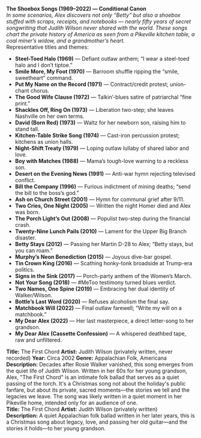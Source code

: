 **The Shoebox Songs (1969–2022) — Conditional Canon**  
*In some scenarios, Alex discovers not only “Betty” but also a shoebox stuffed with scraps, receipts, and notebooks — nearly fifty years of secret songwriting that Judith Wilson never shared with the world. These songs chart the private history of America as seen from a Pikeville kitchen table, a coal miner’s widow, and a grandmother’s heart.*  
Representative titles and themes:  
* **Steel-Toed Halo (1969)** — Defiant outlaw anthem; “I wear a steel-toed halo and I don’t tiptoe.”    
* **Smile More, My Foot (1970)** — Barroom shuffle ripping the “smile, sweetheart” command.    
* **Put My Name on the Record (1971)** — Contract/credit protest; union-chant chorus.    
* **The Good Wife Clause (1972)** — Talkin’-blues satire of patriarchal “fine print.”    
* **Shackles Off, Ring On (1973)** — Liberation two-step; she leaves Nashville on her own terms.    
* **David (Born Red) (1973)** — Waltz for her newborn son, raising him to stand tall.    
* **Kitchen-Table Strike Song (1974)** — Cast-iron percussion protest; kitchens as union halls.    
* **Night-Shift Treaty (1979)** — Loping outlaw lullaby of shared labor and love.    
* **Boy with Matches (1988)** — Mama’s tough-love warning to a reckless son.    
* **Desert on the Evening News (1991)** — Anti-war hymn rejecting televised conflict.    
* **Bill the Company (1996)** — Furious indictment of mining deaths; “send the bill to the boss’s god.”    
* **Ash on Church Street (2001)** — Hymn for communal grief after 9/11.    
* **Two Cries, One Night (2005)** — Written the night Homer died and Alex was born.    
* **The Porch Light’s Out (2008)** — Populist two-step during the financial crash.    
* **Twenty-Nine Lunch Pails (2010)** — Lament for the Upper Big Branch disaster.    
* **Betty Stays (2012)** — Passing her Martin D-28 to Alex; “Betty stays, but you can roam.”    
* **Murphy’s Neon Benediction (2015)** — Joyous dive-bar gospel.    
* **Tin Crown King (2016)** — Scathing honky-tonk broadside at Trump-era politics.    
* **Signs in the Sink (2017)** — Porch-party anthem of the Women’s March.    
* **Not Your Song (2018)** — #MeToo testimony turned blues verdict.    
* **Two Names, One Spine (2019)** — Embracing her dual identity of Walker/Wilson.    
* **Bottle’s Last Word (2020)** — Refuses alcoholism the final say.    
* **Matchbook Will (2022)** — Final outlaw farewell; “Write my will on a matchbook.”    
* **My Dear Alex (2022)** — Her last masterpiece, a direct letter-song to her grandson.    
* **My Dear Alex (Cassette Confession)** — A whispered deathbed tape, raw and unfiltered.  
  
**Title:** The First Chord **Artist:** Judith Wilson (privately written, never recorded) **Year:** Circa 2002 **Genre:** Appalachian Folk, Americana  
**Description:** Decades after Rosie Walker vanished, this song emerges from the quiet life of Judith Wilson. Written in her 60s for her young grandson, Alex, "The First Chord" is an intimate folk ballad that serves as a quiet passing of the torch. It's a Christmas song not about the holiday's public fanfare, but about its private, sacred moments—the stories we tell and the legacies we leave. The song was likely written in a quiet moment in her Pikeville home, intended only for an audience of one.  
**Title:** The First Chord **Artist:** Judith Wilson (privately written)  
**Description:** A quiet Appalachian folk ballad written in her later years, this is a Christmas song about legacy, love, and passing her old guitar—and the stories it holds—to her young grandson.  
  
